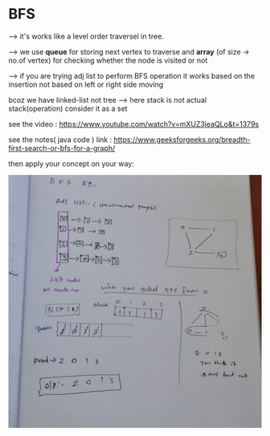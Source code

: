 # BFS #

  --> it's works like a level order traversel in tree. 
  
  --> we use **queue** for storing next vertex to traverse and **array** (of size -> no.of vertex) for checking whether the node is visited or not
  
  --> if you are trying adj list to perform BFS operation it works based on the insertion not based on left or right side moving 
      
   bcoz we have linked-list not tree
  --> here stack is not actual stack(operation) consider it as a set
                          
   see the video : https://www.youtube.com/watch?v=mXUZ3jeaQLo&t=1379s
   
   see the notes( java code ) link : https://www.geeksforgeeks.org/breadth-first-search-or-bfs-for-a-graph/
   
   then apply your concept on your way:
   
   ![](https://github.com/Ranjith54321/Data-Structures/blob/master/images/bfs.jpg)
   
   
